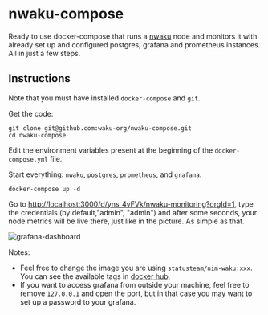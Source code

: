 # nwaku-compose

Ready to use docker-compose that runs a [nwaku](https://github.com/waku-org/nwaku) node and monitors it with already set up and configured postgres, grafana and prometheus instances. All in just a few steps.

## Instructions

Note that you must have installed `docker-compose` and `git`.

Get the code:

```console
git clone git@github.com:waku-org/nwaku-compose.git
cd nwaku-compose
```

Edit the environment variables present at the beginning of the `docker-compose.yml` file.

Start everything: `nwaku`, `postgres`, `prometheus`, and `grafana`.
```console
docker-compose up -d
```

Go to [http://localhost:3000/d/yns_4vFVk/nwaku-monitoring?orgId=1](http://localhost:3000/d/yns_4vFVk/nwaku-monitoring?orgId=1), type the credentials (by default,"admin", "admin") and after some seconds, your node metrics will be live there, just like in the picture. As simple as that.

![grafana-dashboard](https://i.ibb.co/C6m7JHN/Screenshot-2022-12-01-at-11-09-28.png)


Notes:
* Feel free to change the image you are using `statusteam/nim-waku:xxx`. You can see the available tags in [docker hub](https://hub.docker.com/r/statusteam/nim-waku).
* If you want to access grafana from outside your machine, feel free to remove `127.0.0.1` and open the port, but in that case you may want to set up a password to your grafana.
